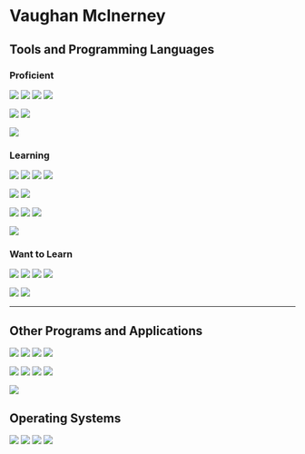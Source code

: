 # Vaughan McInerney

## Tools and Programming Languages
### Proficient
![](https://img.shields.io/badge/HTML-red?logo=HTML5&logoColor=white)
![](https://img.shields.io/badge/CSS-blue?logo=CSS3&logoColor=white)
![](https://img.shields.io/badge/Python-black?logo=python)
![](https://img.shields.io/badge/Google%20Apps%20Script-black?logo=google&logoColor=blue)

![](https://img.shields.io/badge/Git-red?logo=git&logoColor=white)
![](https://img.shields.io/badge/GitHub-black?logo=github&logoColor=white)

![](https://img.shields.io/badge/Visual%20Studio%20Code-black?logo=visual-studio-code&logoColor=blue)

### Learning
![](https://img.shields.io/badge/Java-black?logo=Java&logoColor=orange)
![](https://img.shields.io/badge/C++-069?logo=C%2B%2B&logoColor=white)
![](https://img.shields.io/badge/JavaScript-black?logo=Javascript&logoColor=yellow)
![](https://img.shields.io/badge/PHP-black?logo=php&logoColor=)

![](https://img.shields.io/badge/Node.js-darkgreen?logo=node.js&logoColor=white)
![](https://img.shields.io/badge/Electron-teal?logo=electron&logoColor=white)

![](https://img.shields.io/badge/Visual%20Studio-808?logo=visual-studio&logoColor=white)
![](https://img.shields.io/badge/IntelliJ%20Idea-black?logo=intellij-idea&logoColor=white)
![](https://img.shields.io/badge/Android%20Studio-black?logo=android-studio&logoColor=3DDC84)

![](https://img.shields.io/badge/Google%20Cloud%20Platform-blue?logo=google-cloud&logoColor=white)

### Want to Learn
![](https://img.shields.io/badge/React-blue?logo=react&logoColor=white)
![](https://img.shields.io/badge/C%23-purple?logo=c-sharp&logoColor=white)
![](https://img.shields.io/badge/Go-blue?logo=go&logoColor=white)
![](https://img.shields.io/badge/Ruby-c00?logo=ruby&logoColor=white)

![](https://img.shields.io/badge/Amazon%20Web%20Services-black?logo=amazon-aws&logoColor=f90)
![](https://img.shields.io/badge/Microsoft%20Azure-0089D6?logo=microsoft-azure&logoColor=white)


---

## Other Programs and Applications

![](https://img.shields.io/badge/Blender-orange?logo=blender&logoColor=white)
![](https://img.shields.io/badge/GIMP-5C5543?logo=gimp&logoColor=white)
![](https://img.shields.io/badge/Inkscape-black?logo=inkscape&logoColor=white)
![](https://img.shields.io/badge/Audacity-00c?logo=audacity&logoColor=white)

![](https://img.shields.io/badge/Brave-black?logo=brave&logoColor=orange)
![](https://img.shields.io/badge/Firefox-FF7139?logo=firefox&logoColor=white)
![](https://img.shields.io/badge/ProtonMail-9999ff?logo=protonmail&logoColor=white)
![](https://img.shields.io/badge/Signal-18E?logo=signal&logoColor=white)

![](https://img.shields.io/badge/Chocolatey-black?logo=chocolatey&logoColor=80B5E3)

## Operating Systems
![](https://img.shields.io/badge/Windows%2010-black?logo=windows&logoColor=blue)
![](https://img.shields.io/badge/Linux%20Mint-black?logo=linux-mint)
![](https://img.shields.io/badge/Android-black?logo=android&logoColor=)
![](https://img.shields.io/badge/Raspberry%20Pi-C51A4A?logo=raspberry-pi&logoColor=white)
